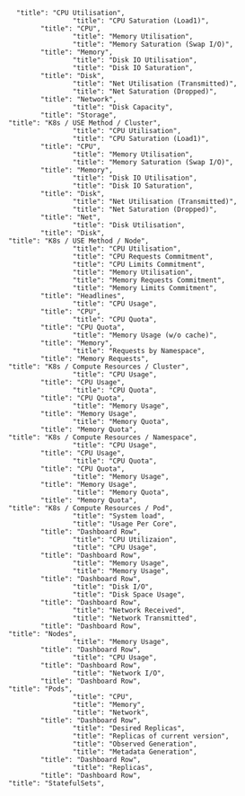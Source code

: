             "title": "CPU Utilisation",
                          "title": "CPU Saturation (Load1)",
                  "title": "CPU",
                          "title": "Memory Utilisation",
                          "title": "Memory Saturation (Swap I/O)",
                  "title": "Memory",
                          "title": "Disk IO Utilisation",
                          "title": "Disk IO Saturation",
                  "title": "Disk",
                          "title": "Net Utilisation (Transmitted)",
                          "title": "Net Saturation (Dropped)",
                  "title": "Network",
                          "title": "Disk Capacity",
                  "title": "Storage",
          "title": "K8s / USE Method / Cluster",
                          "title": "CPU Utilisation",
                          "title": "CPU Saturation (Load1)",
                  "title": "CPU",
                          "title": "Memory Utilisation",
                          "title": "Memory Saturation (Swap I/O)",
                  "title": "Memory",
                          "title": "Disk IO Utilisation",
                          "title": "Disk IO Saturation",
                  "title": "Disk",
                          "title": "Net Utilisation (Transmitted)",
                          "title": "Net Saturation (Dropped)",
                  "title": "Net",
                          "title": "Disk Utilisation",
                  "title": "Disk",
          "title": "K8s / USE Method / Node",
                          "title": "CPU Utilisation",
                          "title": "CPU Requests Commitment",
                          "title": "CPU Limits Commitment",
                          "title": "Memory Utilisation",
                          "title": "Memory Requests Commitment",
                          "title": "Memory Limits Commitment",
                  "title": "Headlines",
                          "title": "CPU Usage",
                  "title": "CPU",
                          "title": "CPU Quota",
                  "title": "CPU Quota",
                          "title": "Memory Usage (w/o cache)",
                  "title": "Memory",
                          "title": "Requests by Namespace",
                  "title": "Memory Requests",
          "title": "K8s / Compute Resources / Cluster",
                          "title": "CPU Usage",
                  "title": "CPU Usage",
                          "title": "CPU Quota",
                  "title": "CPU Quota",
                          "title": "Memory Usage",
                  "title": "Memory Usage",
                          "title": "Memory Quota",
                  "title": "Memory Quota",
          "title": "K8s / Compute Resources / Namespace",
                          "title": "CPU Usage",
                  "title": "CPU Usage",
                          "title": "CPU Quota",
                  "title": "CPU Quota",
                          "title": "Memory Usage",
                  "title": "Memory Usage",
                          "title": "Memory Quota",
                  "title": "Memory Quota",
          "title": "K8s / Compute Resources / Pod",
                          "title": "System load",
                          "title": "Usage Per Core",
                  "title": "Dashboard Row",
                          "title": "CPU Utilizaion",
                          "title": "CPU Usage",
                  "title": "Dashboard Row",
                          "title": "Memory Usage",
                          "title": "Memory Usage",
                  "title": "Dashboard Row",
                          "title": "Disk I/O",
                          "title": "Disk Space Usage",
                  "title": "Dashboard Row",
                          "title": "Network Received",
                          "title": "Network Transmitted",
                  "title": "Dashboard Row",
          "title": "Nodes",
                          "title": "Memory Usage",
                  "title": "Dashboard Row",
                          "title": "CPU Usage",
                  "title": "Dashboard Row",
                          "title": "Network I/O",
                  "title": "Dashboard Row",
          "title": "Pods",
                          "title": "CPU",
                          "title": "Memory",
                          "title": "Network",
                  "title": "Dashboard Row",
                          "title": "Desired Replicas",
                          "title": "Replicas of current version",
                          "title": "Observed Generation",
                          "title": "Metadata Generation",
                  "title": "Dashboard Row",
                          "title": "Replicas",
                  "title": "Dashboard Row",
          "title": "StatefulSets",